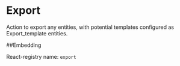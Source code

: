 # Export
Action to export any entities, with potential templates configured as Export_template entities.

##Embedding

React-registry name: `export`
